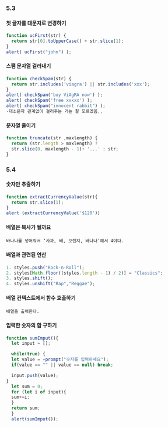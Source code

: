 ### 5.3
#### 첫 글자를 대문자로 변경하기
```javascript 
function ucFirst(str) {
  return str[0].toUpperCase() + str.slice(1);
}
alert( ucFirst("john") );
```

#### 스팸 문자열 걸러내기
```javascript
function checkSpam(str) {
  return str.includes('viagra') || str.includes('xxx');
}
alert( checkSpam('buy ViAgRA now') );
alert( checkSpam('free xxxxx') );
alert( checkSpam("innocent rabbit") );
-대소문자 관계없이 걸러주는 거는 잘 모르겠음,,
```

#### 문자열 줄이기
```javascript
function truncate(str ,maxlength) {
  return (str.length > maxlength) ?
  str.slice(0, maxlength - 1)+ '...' : str;
}
```

### 5.4
#### 숫자만 추출하기
```javascript
function extractCurrencyValue(str){
  return str.slice(1);
}
alert (extractCurrencyValue('$120'))
```


#### 배열은 복사가 될까요
```
바나나를 넣어줘서 ‘사과, 배, 오렌지, 바나나’해서 4이다.
```

#### 배열과 관련된 연산
```javascript
1. styles.push("Rock-n-Roll");
2. styles[Math.floor((styles.length - 1) / 2)] = "Classics";
3. styles.shift();
4. styles.unshift("Rap","Reggae");
```

#### 배열 컨텍스트에서 함수 호출하기
```
배열을 출력한다.
```

#### 입력한 숫자의 합 구하기
```javascript
function sumImput(){
  let input = [];

  while(true) {
  let value = +prompt("숫자를 입력하세요");
  if(value == "" || value == null) break;

  input.push(value);
}
  let sum = 0;
  for (let i of input){
  sum+=i;
  }
  return sum;
  }
  alert(sumImput());
```


